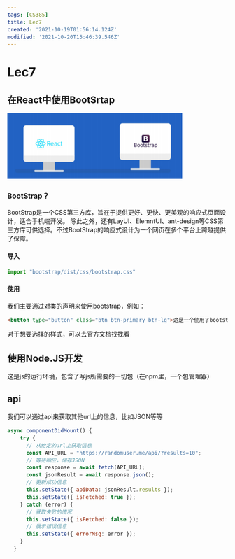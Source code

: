 ```yaml
---
tags: [CS385]
title: Lec7
created: '2021-10-19T01:56:14.124Z'
modified: '2021-10-20T15:46:39.546Z'
---
```


# Lec7
## 在React中使用BootSrtap
<img src="https://raw.githubusercontent.com/Guiny-Time/PictureBed/main/20211020130327.png" width=400/>

### BootStrap？
BootStrap是一个CSS第三方库，旨在于提供更好、更快、更美观的响应式页面设计，适合手机端开发。
除此之外，还有LayUI、ElemntUI、ant-design等CSS第三方库可供选择。不过BootStrap的响应式设计为一个网页在多个平台上跨越提供了保障。
#### 导入 
```JavaScript
import "bootstrap/dist/css/bootstrap.css"
```
#### 使用
我们主要通过对类的声明来使用bootstrap，例如：
```HTML
<button type="button" class="btn btn-primary btn-lg">这是一个使用了bootstrap样式的按钮</button>
```
对于想要选择的样式，可以去官方文档找找看

## 使用Node.JS开发
这是js的运行环境，包含了写js所需要的一切包（在npm里，一个包管理器）

## api
我们可以通过api来获取其他url上的信息，比如JSON等等
```JavaScript
async componentDidMount() {
    try {
      // 从给定的url上获取信息
      const API_URL = "https://randomuser.me/api/?results=10";
      // 等待响应，储存JSON
      const response = await fetch(API_URL);
      const jsonResult = await response.json();
      // 更新成功信息
      this.setState({ apiData: jsonResult.results });
      this.setState({ isFetched: true });
    } catch (error) {
      // 获取失败的情况
      this.setState({ isFetched: false });
      // 展示错误信息
      this.setState({ errorMsg: error });
    }
  }
```
